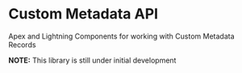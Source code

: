 # Custom Metadata API
Apex and Lightning Components for working with Custom Metadata Records

**NOTE:** This library is still under initial development
